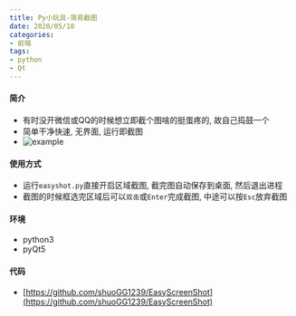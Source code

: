 ```yaml
---
title: Py小玩具-简易截图
date: 2020/05/10
categories: 
- 前端
tags:
- python
- Qt
---
```

#### 简介
* 有时没开微信或QQ的时候想立即截个图啥的挺蛋疼的, 故自己捣鼓一个
* 简单干净快速, 无界面, 运行即截图
* ![example](/images/example_easyshot.jpg)

#### 使用方式
* 运行`easyshot.py`直接开启区域截图, 截完图自动保存到桌面, 然后退出进程
* 截图的时候框选完区域后可以`双击`或`Enter`完成截图, 中途可以按`Esc`放弃截图

#### 环境
* python3
* pyQt5

#### 代码
* [https://github.com/shuoGG1239/EasyScreenShot](https://github.com/shuoGG1239/EasyScreenShot)
